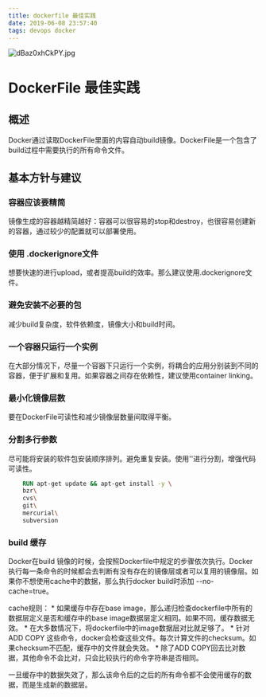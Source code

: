 ```yaml
---
title: dockerfile 最佳实践
date: 2019-06-08 23:57:40
tags: devops docker
---
```

![dBaz0xhCkPY.jpg](//i.loli.net/2019/06/09/5cfcda69c5b5911274.jpg)
# DockerFile 最佳实践

## 概述
	
Docker通过读取DockerFile里面的内容自动build镜像。DockerFile是一个包含了build过程中需要执行的所有命令文件。

## 基本方针与建议

### 容器应该要精简
	
镜像生成的容器越精简越好：容器可以很容易的stop和destroy，也很容易创建新的容器，通过较少的配置就可以部署使用。

### 使用 .dockerignore文件

想要快速的进行upload，或者提高build的效率。那么建议使用.dockerignore文件。

### 避免安装不必要的包

减少build复杂度，软件依赖度，镜像大小和build时间。

### 一个容器只运行一个实例

在大部分情况下，尽量一个容器下只运行一个实例，将耦合的应用分别装到不同的容器，便于扩展和复用。如果容器之间存在依赖性，建议使用container linking。

### 最小化镜像层数

要在DockerFile可读性和减少镜像层数量间取得平衡。

### 分割多行参数

尽可能将安装的软件包安装顺序排列。避免重复安装。使用'\'进行分割，增强代码可读性。
```dockerfile
	RUN apt-get update && apt-get install -y \
	bzr\
	cvs\
	git\
	mercurial\
	subversion
```

### build 缓存

Docker在build 镜像的时候，会按照Dockerfile中规定的步骤依次执行。Docker执行每一条命令的时候都会去判断有没有存在的镜像层或者可以复用的镜像层。如果你不想使用cache中的数据，那么执行docker build时添加 --no-cache=true。

cache规则：
	* 如果缓存中存在base image，那么递归检查dockerfile中所有的数据层定义是否和缓存中的base image数据层定义相同。如果不同，缓存数据无效。
	*  在大多数情况下，将dockerfile中的image数据层对比就足够了。
	*   针对ADD COPY 这些命令，docker会检查这些文件。每次计算文件的checksum。如果checksum不匹配，缓存中的文件就会失效。
	*   除了ADD COPY回去比对数据，其他命令不会比对，只会比较执行的命令字符串是否相同。

一旦缓存中的数据失效了，那么该命令后的之后的所有命令都不会使用缓存的数据，而是生成新的数据层。


